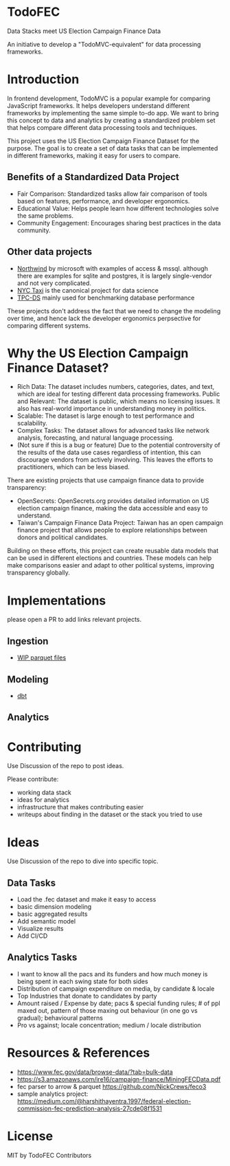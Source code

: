 # TodoFEC
Data Stacks meet US Election Campaign Finance Data

An initiative to develop a "TodoMVC-equivalent" for data processing frameworks.

# Introduction

In frontend development, TodoMVC is a popular example for comparing JavaScript frameworks. It helps developers understand different frameworks by implementing the same simple to-do app. We want to bring this concept to data and analytics by creating a standardized problem set that helps compare different data processing tools and techniques.

This project uses the US Election Campaign Finance Dataset for the purpose. The goal is to create a set of data tasks that can be implemented in different frameworks, making it easy for users to compare.

## Benefits of a Standardized Data Project

- Fair Comparison: Standardized tasks allow fair comparison of tools based on features, performance, and developer ergonomics.
- Educational Value: Helps people learn how different technologies solve the same problems.
- Community Engagement: Encourages sharing best practices in the data community.

## Other data projects

- [Northwind](https://en.wikiversity.org/wiki/Database_Examples/Northwind) by microsoft with examples of access & mssql. although there are examples for sqlite and postgres, it is largely single-vendor and not very complicated.
- [NYC Taxi](https://www.nyc.gov/site/tlc/about/tlc-trip-record-data.page) is the canonical project for data science
- [TPC-DS](https://www.tpc.org/tpcds/) mainly used for benchmarking database performance

These projects don't address the fact that we need to change the modeling over time, and hence lack the developer ergonomics perpsective for comparing different systems.

# Why the US Election Campaign Finance Dataset?

- Rich Data: The dataset includes numbers, categories, dates, and text, which are ideal for testing different data processing frameworks.
Public and Relevant: The dataset is public, which means no licensing issues. It also has real-world importance in understanding money in politics.
- Scalable: The dataset is large enough to test performance and scalability.
- Complex Tasks: The dataset allows for advanced tasks like network analysis, forecasting, and natural language processing.
- (Not sure if this is a bug or feature) Due to the potential controversity of the results of the data use cases regardless of intention, this can discourage vendors from actively involving. This leaves the efforts to practitioners, which can be less biased.

There are existing projects that use campaign finance data to provide transparency:
- OpenSecrets: OpenSecrets.org provides detailed information on US election campaign finance, making the data accessible and easy to understand.
- Taiwan's Campaign Finance Data Project: Taiwan has an open campaign finance project that allows people to explore relationships between donors and political candidates.

Building on these efforts, this project can create reusable data models that can be used in different elections and countries. These models can help make comparisons easier and adapt to other political systems, improving transparency globally.

# Implementations

please open a PR to add links relevant projects.

## Ingestion
- [WIP parquet files](https://github.com/DataRecce/TodoFEC-dbt)

## Modeling
- [dbt](https://github.com/DataRecce/TodoFEC-dbt)

## Analytics

# Contributing

Use Discussion of the repo to post ideas.

Please contribute:
- working data stack
- ideas for analytics
- infrastructure that makes contributing easier
- writeups about finding in the dataset or the stack you tried to use

# Ideas

Use Discussion of the repo to dive into specific topic.

## Data Tasks
- Load the .fec dataset and make it easy to access
- basic dimension modeling
- basic aggregated results
- Add semantic model 
- Visualize results
- Add CI/CD

## Analytics Tasks
- I want to know all the pacs and its funders and how much money is being spent in each swing state for both sides
- Distribution of campaign expenditure on media, by candidate & locale
- Top Industries that donate to candidates by party
- Amount raised / Expense by date; pacs & special funding rules; # of ppl maxed out, pattern of those maxing out behaviour (in one go vs  gradual); behavioural patterns
- Pro vs against; locale concentration; medium / locale distribution

# Resources & References
- https://www.fec.gov/data/browse-data/?tab=bulk-data
- https://s3.amazonaws.com/ire16/campaign-finance/MiningFECData.pdf
- fec parser to arrow & parquet https://github.com/NickCrews/feco3
- sample analytics project: https://medium.com/@harshithayentra.1997/federal-election-commission-fec-prediction-analysis-27cde08f1531

# License

MIT by TodoFEC Contributors
